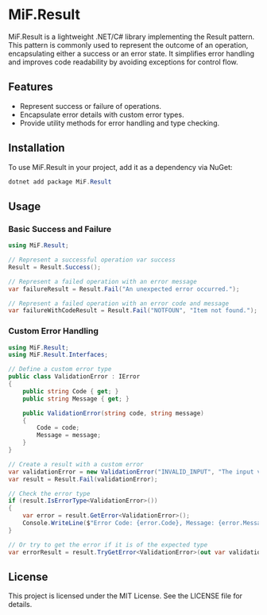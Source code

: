 # MiF.Result

MiF.Result is a lightweight .NET/C# library implementing the Result pattern. This pattern is commonly used to represent the outcome of an operation, encapsulating either a success or an error state. It simplifies error handling and improves code readability by avoiding exceptions for control flow.

## Features
- Represent success or failure of operations.
- Encapsulate error details with custom error types.
- Provide utility methods for error handling and type checking.

## Installation
To use MiF.Result in your project, add it as a dependency via NuGet:

```csharp
dotnet add package MiF.Result
```

## Usage

### Basic Success and Failure

```csharp
using MiF.Result;

// Represent a successful operation var success
Result = Result.Success();

// Represent a failed operation with an error message 
var failureResult = Result.Fail("An unexpected error occurred.");

// Represent a failed operation with an error code and message
var failureWithCodeResult = Result.Fail("NOTFOUN", "Item not found.");

```

### Custom Error Handling

```csharp
using MiF.Result; 
using MiF.Result.Interfaces;

// Define a custom error type 
public class ValidationError : IError 
{ 
    public string Code { get; } 
    public string Message { get; }

    public ValidationError(string code, string message)
    {
        Code = code;
        Message = message;
    }
}

// Create a result with a custom error 
var validationError = new ValidationError("INVALID_INPUT", "The input value is invalid."); 
var result = Result.Fail(validationError);

// Check the error type 
if (result.IsErrorType<ValidationError>()) 
{ 
    var error = result.GetError<ValidationError>(); 
    Console.WriteLine($"Error Code: {error.Code}, Message: {error.Message}"); 
}

// Or try to get the error if it is of the expected type
var errorResult = result.TryGetError<ValidationError>(out var validationError);
```

## License
This project is licensed under the MIT License. See the LICENSE file for details.
